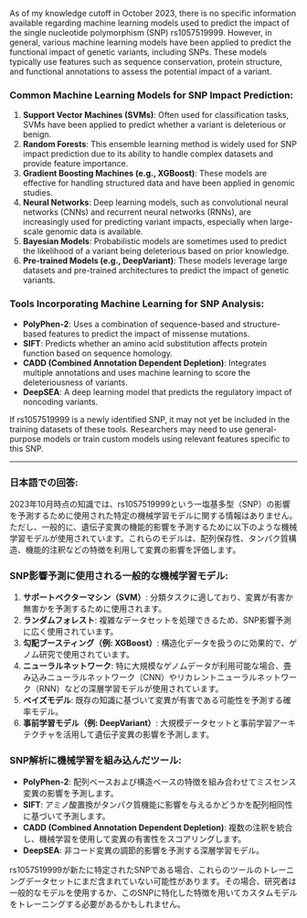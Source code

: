 As of my knowledge cutoff in October 2023, there is no specific information available regarding machine learning models used to predict the impact of the single nucleotide polymorphism (SNP) rs1057519999. However, in general, various machine learning models have been applied to predict the functional impact of genetic variants, including SNPs. These models typically use features such as sequence conservation, protein structure, and functional annotations to assess the potential impact of a variant.

### Common Machine Learning Models for SNP Impact Prediction:
1. **Support Vector Machines (SVMs)**: Often used for classification tasks, SVMs have been applied to predict whether a variant is deleterious or benign.
2. **Random Forests**: This ensemble learning method is widely used for SNP impact prediction due to its ability to handle complex datasets and provide feature importance.
3. **Gradient Boosting Machines (e.g., XGBoost)**: These models are effective for handling structured data and have been applied in genomic studies.
4. **Neural Networks**: Deep learning models, such as convolutional neural networks (CNNs) and recurrent neural networks (RNNs), are increasingly used for predicting variant impacts, especially when large-scale genomic data is available.
5. **Bayesian Models**: Probabilistic models are sometimes used to predict the likelihood of a variant being deleterious based on prior knowledge.
6. **Pre-trained Models (e.g., DeepVariant)**: These models leverage large datasets and pre-trained architectures to predict the impact of genetic variants.

### Tools Incorporating Machine Learning for SNP Analysis:
- **PolyPhen-2**: Uses a combination of sequence-based and structure-based features to predict the impact of missense mutations.
- **SIFT**: Predicts whether an amino acid substitution affects protein function based on sequence homology.
- **CADD (Combined Annotation Dependent Depletion)**: Integrates multiple annotations and uses machine learning to score the deleteriousness of variants.
- **DeepSEA**: A deep learning model that predicts the regulatory impact of noncoding variants.

If rs1057519999 is a newly identified SNP, it may not yet be included in the training datasets of these tools. Researchers may need to use general-purpose models or train custom models using relevant features specific to this SNP.

---

### 日本語での回答:
2023年10月時点の知識では、rs1057519999という一塩基多型（SNP）の影響を予測するために使用された特定の機械学習モデルに関する情報はありません。ただし、一般的に、遺伝子変異の機能的影響を予測するために以下のような機械学習モデルが使用されています。これらのモデルは、配列保存性、タンパク質構造、機能的注釈などの特徴を利用して変異の影響を評価します。

### SNP影響予測に使用される一般的な機械学習モデル:
1. **サポートベクターマシン（SVM）**: 分類タスクに適しており、変異が有害か無害かを予測するために使用されます。
2. **ランダムフォレスト**: 複雑なデータセットを処理できるため、SNP影響予測に広く使用されています。
3. **勾配ブースティング（例: XGBoost）**: 構造化データを扱うのに効果的で、ゲノム研究で使用されています。
4. **ニューラルネットワーク**: 特に大規模なゲノムデータが利用可能な場合、畳み込みニューラルネットワーク（CNN）やリカレントニューラルネットワーク（RNN）などの深層学習モデルが使用されています。
5. **ベイズモデル**: 既存の知識に基づいて変異が有害である可能性を予測する確率モデル。
6. **事前学習モデル（例: DeepVariant）**: 大規模データセットと事前学習アーキテクチャを活用して遺伝子変異の影響を予測します。

### SNP解析に機械学習を組み込んだツール:
- **PolyPhen-2**: 配列ベースおよび構造ベースの特徴を組み合わせてミスセンス変異の影響を予測します。
- **SIFT**: アミノ酸置換がタンパク質機能に影響を与えるかどうかを配列相同性に基づいて予測します。
- **CADD (Combined Annotation Dependent Depletion)**: 複数の注釈を統合し、機械学習を使用して変異の有害性をスコアリングします。
- **DeepSEA**: 非コード変異の調節的影響を予測する深層学習モデル。

rs1057519999が新たに特定されたSNPである場合、これらのツールのトレーニングデータセットにまだ含まれていない可能性があります。その場合、研究者は一般的なモデルを使用するか、このSNPに特化した特徴を用いてカスタムモデルをトレーニングする必要があるかもしれません。